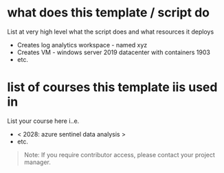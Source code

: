 # what does this template / script do

List at very high level what the script does and what resources it deploys

- Creates log analytics workspace - named xyz
- Creates VM - windows server 2019 datacenter with containers 1903
- etc.

# list of courses this template iis used in

List your course here i..e.

- \< 2028: azure sentinel data analysis \>
- etc.


> Note: If you require contributor access, please contact your project manager.